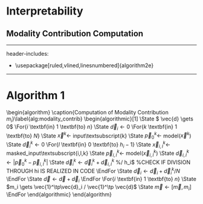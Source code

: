 # Interpretability

## Modality Contribution Computation

---
header-includes:
  - \usepackage[ruled,vlined,linesnumbered]{algorithm2e}
---
# Algorithm 1
\begin{algorithm}
	\caption{Computation of Modality Contribution $m_i$}\label{alg:modality_contrib}
	\begin{algorithmic}[1]
		\State $ \vec{d} \gets 0$
		\For{$i$ \textbf{in} $1$ \textbf{to} $n$}
		\State $\vec{d}_i \gets 0$
		\For{$k$ \textbf{in} $1$ \textbf{to} $N$}
		\State $\vec{x}^k \gets$ input\textsubscript{k}
		\State $\vec{p}_0^k \gets$ model($\vec{x}^k$)
		\State $\vec{d}_i^k \gets 0$
		\For{$l$ \textbf{in} $0$ \textbf{to} $h_i-1$}
		\State $\vec{x}_{i,l}^k \gets$ masked\_input\textsubscript{i,l,k}
		\State $\vec{p}_{i,l}^k \gets$ model($\vec{x}_{i,l}^k$)
		\State $\vec{d}_{i,l}^k \gets \lvert\vec{p}_{0}^k-\vec{p}_{i,l}^k\rvert$
		\State $\vec{d}_i^k \gets \vec{d}_i^k + \vec{d}_{i,l}^k$ %/ h_i$   %CHECK IF DIVISION THROUGH hi IS REALIZED IN CODE
		\EndFor
		\State $\vec{d}_i \gets \vec{d}_i + \vec{d}_i^k / N$
		\EndFor
		\State $\vec{d} \gets \vec{d} + \vec{d}_i$
		\EndFor
		\For{$i$ \textbf{in} $1$ \textbf{to} $n$}
		\State $m_i \gets \vec{1}^\tp\vec{d}_i / \vec{1}^\tp \vec{d}$
		\State $\vec{m} \gets [\vec{m},m_i]$
		\EndFor
	\end{algorithmic}
\end{algorithm}
